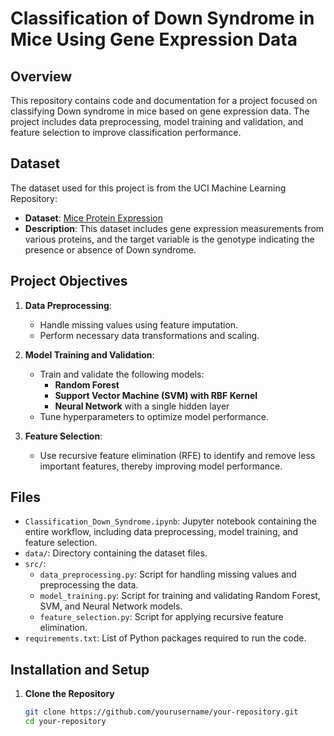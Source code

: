 # Classification of Down Syndrome in Mice Using Gene Expression Data

## Overview

This repository contains code and documentation for a project focused on classifying Down syndrome in mice based on gene expression data. The project includes data preprocessing, model training and validation, and feature selection to improve classification performance.

## Dataset

The dataset used for this project is from the UCI Machine Learning Repository:
- **Dataset**: [Mice Protein Expression](https://archive.ics.uci.edu/ml/datasets/Mice+Protein+Expression#)
- **Description**: This dataset includes gene expression measurements from various proteins, and the target variable is the genotype indicating the presence or absence of Down syndrome.

## Project Objectives

1. **Data Preprocessing**:
   - Handle missing values using feature imputation.
   - Perform necessary data transformations and scaling.

2. **Model Training and Validation**:
   - Train and validate the following models:
     - **Random Forest**
     - **Support Vector Machine (SVM) with RBF Kernel**
     - **Neural Network** with a single hidden layer
   - Tune hyperparameters to optimize model performance.

3. **Feature Selection**:
   - Use recursive feature elimination (RFE) to identify and remove less important features, thereby improving model performance.

## Files

- `Classification_Down_Syndrome.ipynb`: Jupyter notebook containing the entire workflow, including data preprocessing, model training, and feature selection.
- `data/`: Directory containing the dataset files.
- `src/`:
  - `data_preprocessing.py`: Script for handling missing values and preprocessing the data.
  - `model_training.py`: Script for training and validating Random Forest, SVM, and Neural Network models.
  - `feature_selection.py`: Script for applying recursive feature elimination.
- `requirements.txt`: List of Python packages required to run the code.

## Installation and Setup

1. **Clone the Repository**
   ```bash
   git clone https://github.com/yourusername/your-repository.git
   cd your-repository
